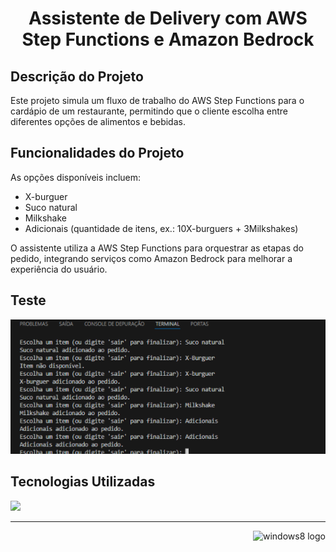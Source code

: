 <h1 align="center">Assistente de Delivery com AWS Step Functions e Amazon Bedrock</h1>

## Descrição do Projeto
Este projeto simula um fluxo de trabalho do AWS Step Functions para o cardápio de um restaurante, permitindo que o cliente escolha entre diferentes opções de alimentos e bebidas.

## Funcionalidades do Projeto
As opções disponíveis incluem:
- X-burguer
- Suco natural
- Milkshake
- Adicionais (quantidade de itens, ex.: 10X-burguers + 3Milkshakes)

O assistente utiliza a AWS Step Functions para orquestrar as etapas do pedido, integrando serviços como Amazon Bedrock para melhorar a experiência do usuário.

## Teste

![Execução](https://github.com/AraujoTech1/assistente-delivery/blob/master/screenshots/teste.png)

## Tecnologias Utilizadas

<p>
  <a href="https://skillicons.dev">
    <img src="https://skillicons.dev/icons?i=python,aws,github,git,vscode" />
  </a>
</p>

---
<p align="right">
  <img width="12" />
  <img src="https://cdn.jsdelivr.net/gh/devicons/devicon/icons/windows8/windows8-original.svg" height="30" alt="windows8 logo" />
</p>


